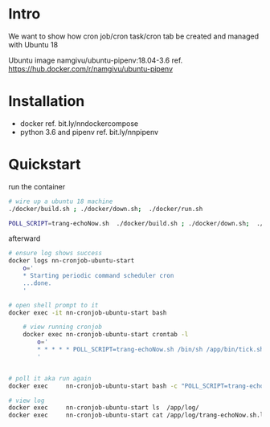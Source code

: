 # Intro
We want to show how cron job/cron task/cron tab be created and managed with Ubuntu 18

Ubuntu image namgivu/ubuntu-pipenv:18.04-3.6
ref. https://hub.docker.com/r/namgivu/ubuntu-pipenv

# Installation
- docker ref. bit.ly/nndockercompose
- python 3.6 and pipenv ref. bit.ly/nnpipenv

# Quickstart
run the container
```bash
# wire up a ubuntu 18 machine
./docker/build.sh ; ./docker/down.sh;  ./docker/run.sh

POLL_SCRIPT=trang-echoNow.sh  ./docker/build.sh ; ./docker/down.sh;  ./docker/run.sh

```

afterward
```bash
# ensure log shows success
docker logs nn-cronjob-ubuntu-start
    o='
    * Starting periodic command scheduler cron
    ...done.
    '

# open shell prompt to it
docker exec -it nn-cronjob-ubuntu-start bash

    # view running cronjob
    docker exec nn-cronjob-ubuntu-start crontab -l
        o='
        * * * * * POLL_SCRIPT=trang-echoNow.sh /bin/sh /app/bin/tick.sh
        '


# poll it aka run again
docker exec     nn-cronjob-ubuntu-start bash -c "POLL_SCRIPT=trang-echoNow.sh /app/bin/tick.sh"

# view log
docker exec     nn-cronjob-ubuntu-start ls  /app/log/
docker exec     nn-cronjob-ubuntu-start cat /app/log/trang-echoNow.sh.log
```
